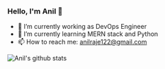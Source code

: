 <!--
**anilraje122/anilraje122** is a ✨ _special_ ✨ repository because its `README.md` (this file) appears on your GitHub profile.
-->

### Hello, I'm Anil 👋

- 🔭 I’m currently working as DevOps Engineer
- 🌱 I’m currently learning MERN stack and Python
- 📫 How to reach me: anilraje122@gmail.com
<!-- - 💬 Ask me about my journey from system adminstrator to devops engineer -->

![Anil's github stats](https://github-readme-stats.vercel.app/api?username=anilraje122&show_icons=true&count_private=true&theme=default)

